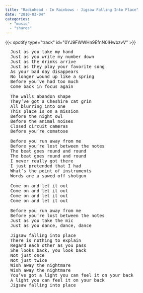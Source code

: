 ```yaml
---
title: "Radiohead - In Rainbows - Jigsaw Falling Into Place"
date: "2010-03-04"
categories:
  - "music"
  - "shares"
---
```


{{< spotify type="track" id="0YJ9FWWHn9EfnN0lHwbzvV" >}}

<pre>
  Just as you take my hand
  Just as you write my number down
  Just as the drinks arrive
  Just as they play your favorite song
  As your bad day disappears
  No longer wound up like a spring
  Before you’ve had too much
  Come back in focus again

  The walls abandon shape
  They’ve got a Cheshire cat grin
  All blurring into one
  This place is on a mission
  Before the night owl
  Before the animal noises
  Closed circuit cameras
  Before you’re comatose

  Before you run away from me
  Before you’re lost between the notes
  The beat goes round and round
  The beat goes round and round
  I never really got there
  I just pretended that I had
  What’s the point of instruments
  Words are a sawed off shotgun

  Come on and let it out
  Come on and let it out
  Come on and let it out
  Come on and let it out

  Before you run away from me
  Before you’re lost between the notes
  Just as you take the mic
  Just as you dance, dance, dance

  Jigsaw falling into place
  There is nothing to explain
  Regard each other as you pass
  She looks back, you look back
  Not just once
  Not just twice
  Wish away the nightmare
  Wish away the nightmare
  You’ve got a light you can feel it on your back
  A light you can feel it on your back
  Jigsaw falling into place
</pre>